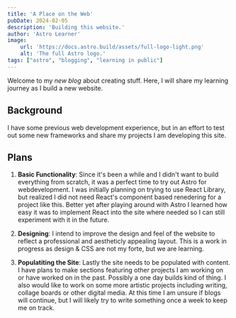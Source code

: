 ```yaml
---
title: 'A Place on the Web'
pubDate: 2024-02-05
description: 'Building this website.'
author: 'Astro Learner'
image:
    url: 'https://docs.astro.build/assets/full-logo-light.png'
    alt: 'The full Astro logo.'
tags: ["astro", "blogging", "learning in public"]
---
```


Welcome to my _new blog_ about creating stuff. Here, I will share my learning journey as I build a new website.

## Background

I have some previous web development experience, but in an effort to test out some new frameworks and share my projects I am developing this site.  

## Plans

1. **Basic Functionality**: Since it's been a while and I didn't want to build everything from scratch, it was a perfect time to try out Astro for webdevelopment. I was initially planning on trying to use React Library, but realized I did not need React's component based renedering for a project like this. Better yet after playing around with Astro I learned how easy it was to implement React into the site where needed so I can still experiment with it in the future.

2. **Designing**: I intend to improve the design and feel of the website to reflect a professional and aestheticly appealing layout. This is a work in progress as design & CSS are not my forte, but we are learning.

3. **Populatiting the Site**: Lastly the site needs to be populated with content. I have plans to make sections featuring other projects I am working on or have worked on in the past. Possibly a one day builds kind of thing. I also would like to work on some more artistic projects including writing, collage boards or other digital media. At this time I am unsure if blogs will continue, but I will likely try to write something once a week to keep me on track.

